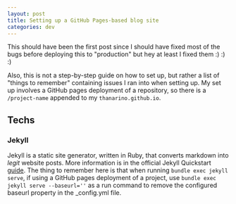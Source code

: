 ```yaml
---
layout: post
title: Setting up a GitHub Pages-based blog site
categories: dev
---
```


This should have been the first post since I should have fixed most of the bugs before deploying this to "production" but hey at least I fixed them :) :) :)

Also, this is not a step-by-step guide on how to set up, but rather a list of "things to remember" containing issues I ran into when setting up. My set up involves a GitHub pages deployment of a repository, so there is a `/project-name` appended to my `thanarino.github.io`.

## Techs

### Jekyll

Jekyll is a static site generator, written in Ruby, that converts markdown into _legit_ website posts. More information is in the official Jekyll Quickstart [guide](https://jekyllrb.com/docs/). The thing to remember here is that when running `bundle exec jekyll serve`, if using a GitHub pages deployment of a project, use `bundle exec jekyll serve --baseurl=''` as a run command to remove the configured baseurl property in the _config.yml file.